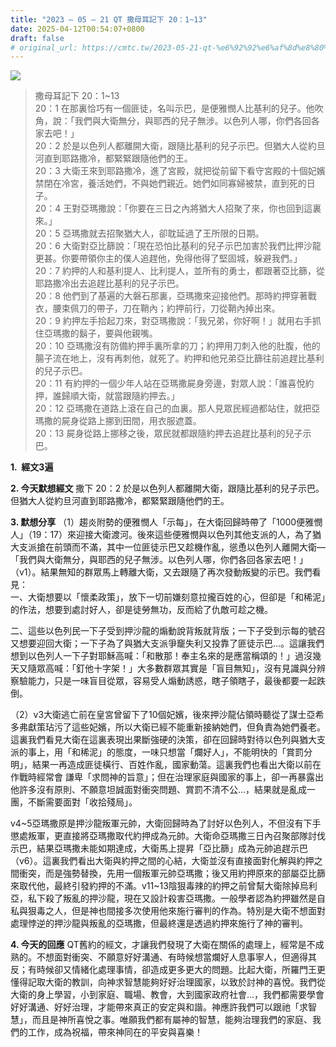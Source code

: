 ```yaml
---
title: "2023 – 05 – 21 QT 撒母耳記下 20：1~13"
date: 2025-04-12T00:54:07+0800
draft: false
# original_url: https://cmtc.tw/2023-05-21-qt-%e6%92%92%e6%af%8d%e8%80%b3%e8%a8%98%e4%b8%8b-20%ef%bc%9a113
---
```


![](/images/qt.jpg)
> 撒母耳記下 20：1\~13  
> 20：1 在那裏恰巧有一個匪徒，名叫示巴，是便雅憫人比基利的兒子。他吹角，說：「我們與大衛無分，與耶西的兒子無涉。以色列人哪，你們各回各家去吧！」  
> 20：2 於是以色列人都離開大衛，跟隨比基利的兒子示巴。但猶大人從約旦河直到耶路撒冷，都緊緊跟隨他們的王。  
> 20：3 大衛王來到耶路撒冷，進了宮殿，就把從前留下看守宮殿的十個妃嬪禁閉在冷宮，養活她們，不與她們親近。她們如同寡婦被禁，直到死的日子。  
> 20：4 王對亞瑪撒說：「你要在三日之內將猶大人招聚了來，你也回到這裏來。」  
> 20：5 亞瑪撒就去招聚猶大人，卻耽延過了王所限的日期。  
> 20：6 大衛對亞比篩說：「現在恐怕比基利的兒子示巴加害於我們比押沙龍更甚。你要帶領你主的僕人追趕他，免得他得了堅固城，躲避我們。」  
> 20：7 約押的人和基利提人、比利提人，並所有的勇士，都跟著亞比篩，從耶路撒冷出去追趕比基利的兒子示巴。  
> 20：8 他們到了基遍的大磐石那裏，亞瑪撒來迎接他們。那時約押穿著戰衣，腰束佩刀的帶子，刀在鞘內；約押前行，刀從鞘內掉出來。  
> 20：9 約押左手拾起刀來，對亞瑪撒說：「我兄弟，你好啊！」就用右手抓住亞瑪撒的鬍子，要與他親嘴。  
> 20：10 亞瑪撒沒有防備約押手裏所拿的刀；約押用刀刺入他的肚腹，他的腸子流在地上，沒有再刺他，就死了。約押和他兄弟亞比篩往前追趕比基利的兒子示巴。  
> 20：11 有約押的一個少年人站在亞瑪撒屍身旁邊，對眾人說：「誰喜悅約押，誰歸順大衛，就當跟隨約押去。」  
> 20：12 亞瑪撒在道路上滾在自己的血裏。那人見眾民經過都站住，就把亞瑪撒的屍身從路上挪到田間，用衣服遮蓋。  
> 20：13 屍身從路上挪移之後，眾民就都跟隨約押去追趕比基利的兒子示巴。

**1.  經文3遍**

**2. 今天默想經文**
撒下 20：2 於是以色列人都離開大衛，跟隨比基利的兒子示巴。但猶大人從約旦河直到耶路撒冷，都緊緊跟隨他們的王。

**3. 默想分享**
（1）趨炎附勢的便雅憫人「示每」，在大衛回歸時帶了「1000便雅憫人」（19：17）來迎接大衛渡河。後來這些便雅憫與以色列其他支派的人，為了猶大支派搶在前頭而不滿，其中一位匪徒示巴又趁機作亂，慫恿以色列人離開大衛—「我們與大衛無分，與耶西的兒子無涉。以色列人哪，你們各回各家去吧！」（v1）。結果無知的群眾馬上轉離大衛，又去跟隨了再次發動叛變的示巴。我們看見：  
一、大衛想要以「懷柔政策」，放下一切前嫌刻意拉攏百姓的心，但卻是「和稀泥」的作法，想要到處討好人，卻是徒勞無功，反而給了仇敵可趁之機。

二、這些以色列民一下子受到押沙龍的煽動說背叛就背版；一下子受到示每的號召又想要迎回大衛；一下子為了與猶大支派爭竉失利又投靠了匪徒示巴…。這讓我們想到以色列人一下子對耶穌高喊：「和散那！奉主名來的是應當稱頌的！」過沒幾天又隨眾高喊：「釘他十字架！」大多數群眾其實是「盲目無知」，沒有見識與分辨察驗能力，只是一味盲目從眾，容易受人煽動誘惑，瞎子領瞎子，最後都要一起跌倒。

（2）v3大衛逃亡前在皇宮曾留下了10個妃嬪，後來押沙龍佔領時聽從了謀士亞希多弗獻策玷污了這些妃嬪，所以大衛已經不能重新接納她們，但負責為她們養老。這裏我們看見大衛在這裏表現出果斷強硬的決策，卻在回歸時對待以色列與猶大支派的事上，用「和稀泥」的態度，一味只想當「爛好人」，不能明快的「賞罰分明」，結果一再造成匪徒橫行、百姓作亂，國家動蕩。這裏我們也看出大衛以前在作戰時經常會 謙卑「求問神的旨意」；但在治理家庭與國家的事上，卻一再暴露出他許多沒有原則、不願意坦誠面對衝突問題、賞罰不清不公…，結果就是亂成一團，不斷需要面對「收拾殘局」。

v4\~5亞瑪撒原是押沙龍叛軍元帥，大衛回歸時為了討好以色列人，不但沒有下手懲處叛軍，更直接將亞瑪撒取代約押成為元帥。大衛命亞瑪撒三日內召聚部隊討伐示巴，結果亞瑪撒未能如期達成，大衛馬上提昇「亞比篩」成為元帥追趕示巴（v6）。這裏我們看出大衛與約押之間的心結，大衛並沒有直接面對化解與約押之間衝突，而是強勢替換，先用一個叛軍元帥亞瑪撒；後又用約押原來的部屬亞比篩來取代他，最終引發約押的不滿。v11\~13陰狠毒辣的約押之前曾幫大衛除掉烏利亞，私下殺了叛亂的押沙龍，現在又設計殺害亞瑪撒。一般學者認為約押雖然是自私與狠毒之人，但是神也間接多次使用他來施行審判的作為。特別是大衛不想面對處理悖逆的押沙龍與叛亂的亞瑪撒，但最終還是透過約押來施行了神的審判。

**4. 今天的回應**
QT舊約的經文，才讓我們發現了大衛在關係的處理上，經常是不成熟的。不想面對衝突、不願意好好溝通、有時候想當爛好人息事寧人，但適得其反；有時候卻又情緒化處理事情，卻造成更多更大的問題。比起大衛，所羅門王更懂得記取大衛的教訓，向神求智慧能夠好好治理國家，以致於討神的喜悅。我們從大衛的身上學習，小到家庭、職場、教會，大到國家政府社會…，我們都需要學會好好溝通、好好治理，才能帶來真正的安定與和諧。神應許我們可以跟祂「求智慧」，而且是神所喜悅之事。唯願我們都有屬神的智慧，能夠治理我們的家庭、我們的工作，成為祝福，帶來神同在的平安與喜樂！
